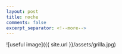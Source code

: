 ```yaml
--- 
layout: post 
title: noche 
comments: false 
excerpt_separator: <!--more--> 
---
```


![useful image]({{ site.url }}/assets/grilla.jpg)

